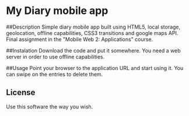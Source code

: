 # My Diary mobile app

##Description
Simple diary mobile app built using HTML5, local storage, geolocation, offline capabilities, CSS3 transitions and google maps API. Final assignment in the "Mobile Web 2: Applications" course.

##Instalation
Download the code and put it somewhere. You need a web server in order to use offline capabilities. 

##Usage
Point your browser to the application URL and start using it. You can swipe on the entries to delete them.
	
## License
Use this software the way you wish.